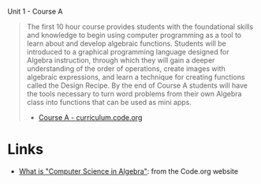 Unit 1 - Course A
> The first 10 hour course provides students with the foundational skills and knowledge to begin using computer programming as a tool to learn about and develop algebraic functions. Students will be introduced to a graphical programming language designed for Algebra instruction, through which they will gain a deeper understanding of the order of operations, create images with algebraic expressions, and learn a technique for creating functions called the Design Recipe.
> By the end of Course A students will have the tools necessary to turn word problems from their own Algebra class into functions that can be used as mini apps.
> - [Course A - curriculum.code.org](https://curriculum.code.org/algebra/courseA/) 

# Links
- [What is "Computer Science in Algebra"](https://code.org/curriculum/algebra): from the Code.org website
